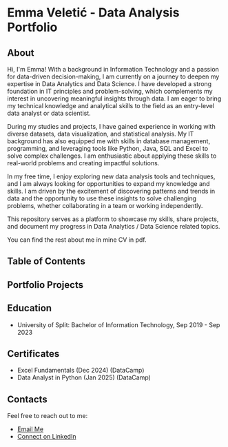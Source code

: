 # Emma Veletić - Data Analysis Portfolio

## About

Hi, I'm Emma! With a background in Information Technology and a passion for data-driven decision-making, I am currently on a journey to deepen my expertise in Data Analytics and Data Science. I have developed a strong foundation in IT principles and problem-solving, which complements my interest in uncovering meaningful insights through data. I am eager to bring my technical knowledge and analytical skills to the field as an entry-level data analyst or data scientist.

During my studies and projects, I have gained experience in working with diverse datasets, data visualization, and statistical analysis. My IT background has also equipped me with skills in database management, programming, and leveraging tools like Python, Java, SQL and Excel to solve complex challenges. I am enthusiastic about applying these skills to real-world problems and creating impactful solutions.

In my free time, I enjoy exploring new data analysis tools and techniques, and I am always looking for opportunities to expand my knowledge and skills. I am driven by the excitement of discovering patterns and trends in data and the opportunity to use these insights to solve challenging problems, whether collaborating in a team or working independently.

This repository serves as a platform to showcase my skills, share projects, and document my progress in Data Analytics / Data Science related topics.

You can find the rest about me in mine CV in pdf.

## Table of Contents

## Portfolio Projects

## Education
- University of Split: Bachelor of Information Technology, Sep 2019 - Sep 2023

## Certificates
- Excel Fundamentals (Dec 2024) (DataCamp)
- Data Analyst in Python (Jan 2025) (DataCamp)


## Contacts
Feel free to reach out to me:

- [Email Me](veletic.emma@outlook.com)
- [Connect on LinkedIn](https://www.linkedin.com/in/emma-veletic-75a358211/)
